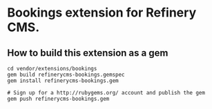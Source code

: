 # Bookings extension for Refinery CMS.

## How to build this extension as a gem

    cd vendor/extensions/bookings
    gem build refinerycms-bookings.gemspec
    gem install refinerycms-bookings.gem

    # Sign up for a http://rubygems.org/ account and publish the gem
    gem push refinerycms-bookings.gem